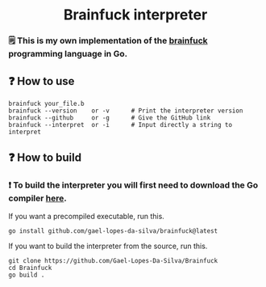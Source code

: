 <div align="center">
	<h1>Brainfuck interpreter</h1>
</div>

### 🗒️ This is my own implementation of the [brainfuck](https://en.wikipedia.org/wiki/Brainfuck) programming language in Go.

## ❓ How to use
~~~
brainfuck your_file.b
brainfuck --version    or -v      # Print the interpreter version
brainfuck --github     or -g      # Give the GitHub link
brainfuck --interpret  or -i      # Input directly a string to interpret
~~~

## ❓ How to build
### ❗ To build the interpreter you will first need to download the Go compiler [here](https://go.dev/dl/).

If you want a precompiled executable, run this.
~~~shell
go install github.com/gael-lopes-da-silva/brainfuck@latest
~~~

If you want to build the interpreter from the source, run this.
~~~shell
git clone https://github.com/Gael-Lopes-Da-Silva/Brainfuck
cd Brainfuck
go build .
~~~
